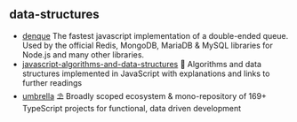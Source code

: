## data-structures

- [denque](https://github.com/invertase/denque) The fastest javascript implementation of a double-ended queue. Used by the official Redis, MongoDB, MariaDB & MySQL libraries for Node.js and many other libraries.
- [javascript-algorithms-and-data-structures](https://github.com/trekhleb/javascript-algorithms) 📝 Algorithms and data structures implemented in JavaScript with explanations and links to further readings
- [umbrella](https://github.com/thi-ng/umbrella) ⛱  Broadly scoped ecosystem & mono-repository of 169+ TypeScript projects for functional, data driven development